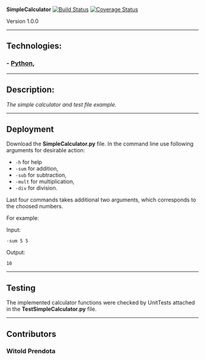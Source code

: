 **SimpleCalculator**
[![Build Status](https://travis-ci.com/WPrendota/SimpleCalculator.svg?branch=master)](https://travis-ci.com/WPrendota/SimpleCalculator)
[![Coverage Status](https://coveralls.io/repos/github/WPrendota/SimpleCalculator/badge.svg?branch=master)](https://coveralls.io/github/WPrendota/SimpleCalculator?branch=master)

Version 1.0.0

--- 

## Technologies:
### - [Python](https://www.python.org),

--- 

## Description:
*The simple calculator and test file example.*

--- 

## Deployment
Download the **SimpleCalculator.py** file. In the command line use following arguments for desirable action:
* ```-h``` for help
* ```-sum``` for addition,
* ```-sub``` for subtraction,
* ```-mult``` for multiplication,
* ```-div``` for division.

Last four commands takes additional two arguments, which corresponds to the choosed numbers.

For example: 

Input:

```
-sum 5 5
```

Output:

```
10
```

---

## Testing
The implemented calculator functions were checked by UnitTests attached in the **TestSimpleCalculator.py** file.


--- 

## Contributors
### Witold Prendota
